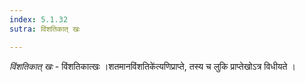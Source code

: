 ```yaml
---
index: 5.1.32
sutra: विंशतिकात् खः

---
```

_विंशतिकात् खः_ - विंशतिकात्खः ।शतमानविंशतिके॑त्यणिप्राप्ते, तस्य च लुकि प्राप्तेखोऽत्र विधीयते ।